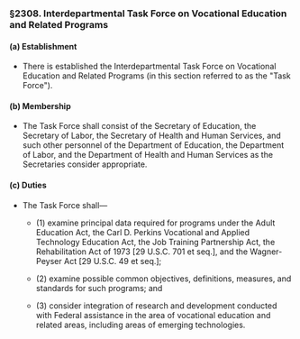 ### §2308. Interdepartmental Task Force on Vocational Education and Related Programs
#### (a) Establishment
* There is established the Interdepartmental Task Force on Vocational Education and Related Programs (in this section referred to as the "Task Force").

#### (b) Membership
* The Task Force shall consist of the Secretary of Education, the Secretary of Labor, the Secretary of Health and Human Services, and such other personnel of the Department of Education, the Department of Labor, and the Department of Health and Human Services as the Secretaries consider appropriate.

#### (c) Duties
* The Task Force shall—

  * (1) examine principal data required for programs under the Adult Education Act, the Carl D. Perkins Vocational and Applied Technology Education Act, the Job Training Partnership Act, the Rehabilitation Act of 1973 [29 U.S.C. 701 et seq.], and the Wagner-Peyser Act [29 U.S.C. 49 et seq.];

  * (2) examine possible common objectives, definitions, measures, and standards for such programs; and

  * (3) consider integration of research and development conducted with Federal assistance in the area of vocational education and related areas, including areas of emerging technologies.